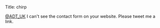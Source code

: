 Title: chirp

<a href="http://twitter.com/ADT_UK">@ADT_UK</a> I can't see the contact form on your website. Please tweet me a link.
